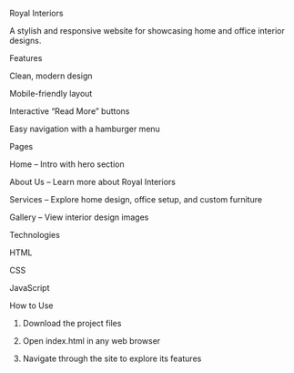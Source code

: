 
Royal Interiors

A stylish and responsive website for showcasing home and office interior designs.

Features

Clean, modern design

Mobile-friendly layout

Interactive “Read More” buttons

Easy navigation with a hamburger menu


Pages

Home – Intro with hero section

About Us – Learn more about Royal Interiors

Services – Explore home design, office setup, and custom furniture

Gallery – View interior design images


Technologies

HTML

CSS

JavaScript


How to Use

1. Download the project files


2. Open index.html in any web browser


3. Navigate through the site to explore its features



